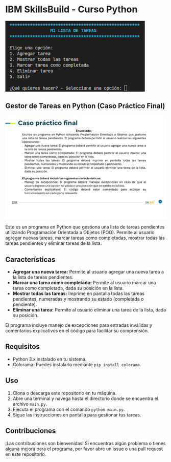# IBM SkillsBuild - Curso Python

![Cover](cover.png)

## Gestor de Tareas en Python (Caso Práctico Final)

![Ejercicio](ejercicio.png)

Este es un programa en Python que gestiona una lista de tareas pendientes utilizando Programación Orientada a Objetos (POO). Permite al usuario agregar nuevas tareas, marcar tareas como completadas, mostrar todas las tareas pendientes y eliminar tareas de la lista.

## Características

- **Agregar una nueva tarea:** Permite al usuario agregar una nueva tarea a la lista de tareas pendientes.
- **Marcar una tarea como completada:** Permite al usuario marcar una tarea como completada, dada su posición en la lista.
- **Mostrar todas las tareas:** Imprime en pantalla todas las tareas pendientes, numeradas y mostrando su estado (completada o pendiente).
- **Eliminar una tarea:** Permite al usuario eliminar una tarea de la lista, dada su posición.

El programa incluye manejo de excepciones para entradas inválidas y comentarios explicativos en el código para facilitar su comprensión.

## Requisitos

- Python 3.x instalado en tu sistema.
- Colorama: Puedes instalarlo mediante `pip install colorama`.

## Uso

1. Clona o descarga este repositorio en tu máquina.
2. Abre una terminal y navega hasta el directorio donde se encuentra el archivo `main.py`.
3. Ejecuta el programa con el comando `python main.py`.
4. Sigue las instrucciones en pantalla para gestionar tus tareas.

## Contribuciones

¡Las contribuciones son bienvenidas! Si encuentras algún problema o tienes alguna mejora para el programa, por favor abre un issue o una pull request en este repositorio.

